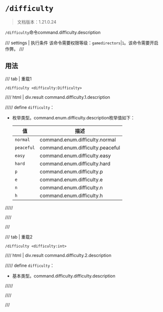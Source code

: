 # `/difficulty`

> 文档版本：1.21.0.24

`/difficulty`命令command.difficulty.description

/// settings | 执行条件
该命令需要权限等级：`gamedirectors`|`1`。该命令需要开启作弊。
///

## 用法

/// tab | 重载1
```mcfunction
/difficulty <difficulty:Difficulty>
```

//// html | div.result
command.difficulty.1.description

///// define
`difficulty`：<!-- md:samp Difficulty -->

- 枚举类型。command.enum.difficulty.description枚举值如下：

  |值|描述|
  |---|---|
  |`normal`|command.enum.difficulty.normal|
  |`peaceful`|command.enum.difficulty.peaceful|
  |`easy`|command.enum.difficulty.easy|
  |`hard`|command.enum.difficulty.hard|
  |`p`|command.enum.difficulty.p|
  |`e`|command.enum.difficulty.e|
  |`n`|command.enum.difficulty.n|
  |`h`|command.enum.difficulty.h|



/////

////

///

/// tab | 重载2
```mcfunction
/difficulty <difficulty:int>
```

//// html | div.result
command.difficulty.2.description

///// define
`difficulty`：<!-- md:samp int -->

- 基本类型。command.difficulty.difficulty.description


/////

////

///
